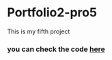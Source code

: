 # Portfolio2-pro5
This is my fifth project

### you can check the code [here](https://saifhayek.github.io/Protfolio2-pro5/)
